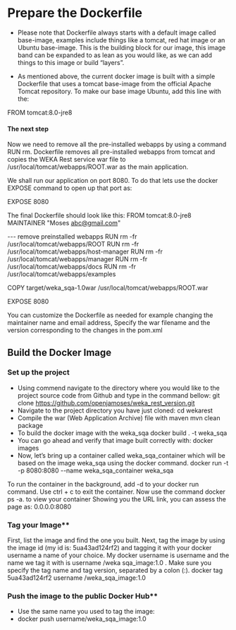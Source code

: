 # Prepare the Dockerfile

- Please note that Dockerfile always starts with a default image called base-image, examples include things like a tomcat, red hat image or an Ubuntu base-image.
 This is the building block for our image, this image band can be expanded to as lean as you would like, as we can add things to this image or build “layers”.

- As mentioned above, the current docker image is built with a simple Dockerfile that uses a tomcat base-image from the official Apache Tomcat repository. To make our base image Ubuntu, add this line with the:

FROM tomcat:8.0-jre8

#### The next step

Now we need to remove all the pre-installed webapps by using a command RUN rm.
Dockerfile removes all pre-installed webapps from tomcat and copies the WEKA Rest service war file to /usr/local/tomcat/webapps/ROOT.war as the main application.

We shall run our application on port 8080. To do that lets use the docker EXPOSE command to open up that port as: 

EXPOSE 8080

The final Dockerfile should look like this:
FROM tomcat:8.0-jre8
MAINTAINER "Moses <abc@gmail.com>"

 --- remove preinstalled webapps 
RUN rm -fr /usr/local/tomcat/webapps/ROOT
RUN rm -fr /usr/local/tomcat/webapps/host-manager
RUN rm -fr /usr/local/tomcat/webapps/manager
RUN rm -fr /usr/local/tomcat/webapps/docs
RUN rm -fr /usr/local/tomcat/webapps/examples

COPY target/weka_sqa-1.0war /usr/local/tomcat/webapps/ROOT.war

EXPOSE 8080

You can customize the Dockerfile as needed for example changing the maintainer name and email address, Specify the war filename and the version corresponding to the changes in the pom.xml

## Build the Docker Image
### Set up the project
- 	Using commend navigate to the directory where you would like to the project source code from Github and type in the command bellow:
git clone https://github.com/openjamoses/weka_rest_version.git
- 	Navigate to the project directory you have just cloned:
cd wekarest
- 	Compile the war (Web Application Archive) file with maven
mvn clean package
- 	To build the docker image with the weka_sqa
            docker build . -t weka_sqa
- 	You can go ahead and verify that image built correctly with:
docker images 
- 	Now, let’s bring up a container called weka_sqa_container which will be based on the image weka_sqa using the docker command.
docker run -t -p 8080:8080 --name weka_sqa_container weka_sqa

To run the container in the background, add -d to your docker run command. 
Use ctrl + c to exit the container. 
Now use the command docker ps -a. to view your container
Showing you the URL link, you can assess the page as:
0.0.0.0:8080

### Tag your Image** 
First, list the image and find the one you built. Next, tag the image by using the image id (my id is: 5ua43ad124rf2) and tagging it with your docker username a name of your choice. My docker username is username and the name we tag it with is username /weka sqa_image:1.0 . Make sure you specify the tag name and tag version, separated by a colon (:).
docker tag 5ua43ad124rf2 username /weka_sqa_image:1.0 

### Push the image to the public Docker Hub**
- Use the same name you used to tag the image:
- docker push username/weka_sqa_image:1.0 
